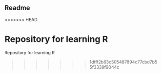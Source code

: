 ## Readme
<<<<<<< HEAD

Repository for learning R
=======
Repository for learning R
>>>>>>> 1dfff2b63c505487894c77cbd7b55f3339f9044c
